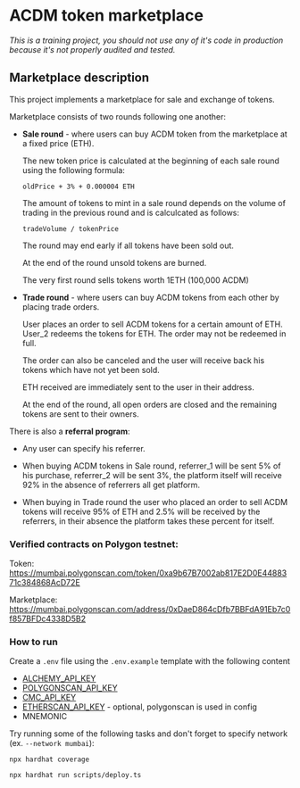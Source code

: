 # ACDM token marketplace
*This is a training project, you should not use any of it's code in production because it's not properly audited and tested.*  

## Marketplace description

This project implements a marketplace for sale and exchange of tokens.

Marketplace consists of two rounds following one another:
- **Sale round** - where users can buy ACDM token from the marketplace at a fixed price (ETH).

  The new token price is calculated at the beginning of each sale round using the following formula:

  `oldPrice + 3% + 0.000004 ETH`

  The amount of tokens to mint in a sale round depends on the volume of trading in the previous round and is calculcated as follows:

  `tradeVolume / tokenPrice`

  The round may end early if all tokens have been sold out.

  At the end of the round unsold tokens are burned.

  The very first round sells tokens worth 1ETH (100,000 ACDM)

- **Trade round** - where users can buy ACDM tokens from each other by placing trade orders.
  
  User places an order to sell ACDM tokens for a certain amount of ETH. User_2 redeems the tokens for ETH. 
  The order may not be redeemed in full. 

  The order can also be canceled and the user will receive back his tokens which have not yet been sold. 

  ETH received are immediately sent to the user in their address.

  At the end of the round, all open orders are closed and the remaining tokens are sent to their owners.

There is also a **referral program**: 
- Any user can specify his referrer.

- When buying ACDM tokens in Sale round, referrer_1 will be sent 5% of his purchase, referrer_2 will be sent 3%, the platform itself will receive 92% in the absence of referrers all get platform.

- When buying in Trade round the user who placed an order to sell ACDM tokens will receive 95% of ETH and 2.5% will be received by the referrers, in their absence the platform takes these percent for itself.

### Verified contracts on Polygon testnet:

Token: https://mumbai.polygonscan.com/token/0xa9b67B7002ab817E2D0E4488371c384868AcD72E

Marketplace: https://mumbai.polygonscan.com/address/0xDaeD864cDfb7BBFdA91Eb7c0f857BFDc4338D5B2

### How to run

Create a `.env` file using the `.env.example` template with the following content
- [ALCHEMY_API_KEY](https://www.alchemy.com/)
- [POLYGONSCAN_API_KEY](https://polygonscan.com/apis)
- [CMC_API_KEY](https://coinmarketcap.com/api/)
- [ETHERSCAN_API_KEY](https://etherscan.io/apis) - optional, polygonscan is used in config
- MNEMONIC

Try running some of the following tasks and don't forget to specify network (ex. `--network mumbai`):

```shell
npx hardhat coverage

npx hardhat run scripts/deploy.ts

```
